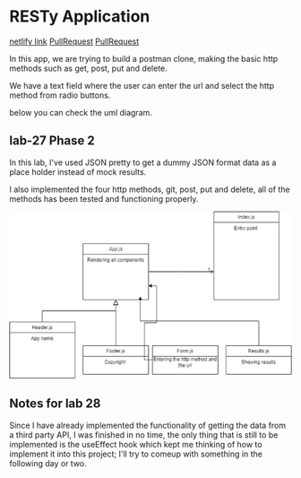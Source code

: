 # RESTy Application


[netlify link](https://adorable-palmier-da0f7d.netlify.app/)
[PullRequest](https://github.com/JalalHasan-22/resty/pull/2)
[PullRequest](https://github.com/JalalHasan-22/resty/pull/1)


In this app, we are trying to build a postman clone, making the basic http methods such as get, post, put and delete.

We have a text field where the user can enter the url and select the http method from radio buttons.

below you can check the uml diagram.

## lab-27 Phase 2

In this lab, I've used JSON pretty to get a dummy JSON format data as a place holder instead of mock results.

I also implemented the four http methods, git, post, put and delete, all of the methods has been tested and functioning properly.

![UML](assets/lab26.drawio.png)

## Notes for lab 28

Since I have already implemented the functionality of getting the data from a third party API, I was finished in no time, the only thing that is still to be implemented is the useEffect hook which kept me thinking of how to implement it into this project; I'll try to comeup with something in the following day or two.
